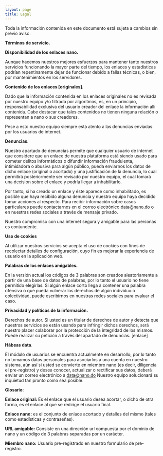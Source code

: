```yaml
---
layout: page
title: Legal
---
```


<div class="message">
  Toda la información contenida en este documento está sujeta a cambios sin previo aviso.
</div>

<b>Términos de servicio.</b>


<b>Disponibilidad de los enlaces nano.</b>

Aunque hacemos nuestros mejores esfuerzos para mantener tanto nuestros servicios funcionando la mayor parte del tiempo, los enlaces y estadísticas podrían repentinamente dejar de funcionar debido a fallas técnicas, o bien, por mantenimientos en los servidores.

<b>Contenido de los enlaces [originales].</b>

Dado que la información contenida en los enlaces originales no es revisada por nuestro equipo y/o filtrada por algoritmos, es, en un principio, responsabilidad exclusiva del usuario creador del enlace la información allí contenida. Cabe destacar que tales contenidos no tienen ninguna relación o representan a nano o sus creadores.

Pese a esto nuestro equipo siempre está atento a las denuncias enviadas por los usuarios de internet. 

<b>Denuncias.</b>

Nuestro apartado de denuncias permite que cualquier usuario de internet que considere que un enlace de nuestra plataforma está siendo usado para cometer delitos informáticos o difundir información fraudulenta, intimidadora o abusiva para algún público, pueda enviarnos los datos de dicho enlace (original o acortado) y una justificación de la denuncia, lo cual permitirá posteriormente ser revisado por nuestro equipo, el cual tomará una decisión sobre el enlace y podría llegar a inhabilitarlo. 

Por tanto, si ha creado un enlace y éste aparece como inhabilitado, es posible que haya recibido alguna denuncia y nuestro equipo haya decidido tomar acciones al respecto. Para recibir información sobre casos particulares puede contactarnos en el correo electrónico data@nano.do o en nuestras redes sociales a través de mensaje privado.

Nuestro compromiso con una internet segura y amigable para las personas es contundente.

<b>Uso de cookies</b>

Al utilizar nuestros servicios se acepta el uso de cookies con fines de recolectar detalles de configuración, cuyo fin es mejorar la experiencia de usuario en la aplicación web.



<b>Palabras de los enlaces amigables.</b>

En la versión actual los códigos de 3 palabras son creados aleatoriamente  a partir de una base de datos de palabras, por lo tanto el usuario no tiene permitido elegirlas. Si algún enlace corto llega a contener una palabra ofensiva o que pueda vulnerar los derechos de algún individuo o colectividad, puede escribirnos en nuestras redes sociales para evaluar el caso.


<b>Privacidad  y políticas de la información.</b>

Derechos de autor.
Si usted es un titular de derechos de autor y detecta que nuestros servicios se están usando para infringir dichos derechos, será nuestro placer colaborar por la protección de la integridad de los mismos. Puede realizar su petición a través del apartado de denuncias. [enlace]

<b>Hábeas data.</b>

El módulo de usuarios se encuentra actualmente en desarrollo, por lo tanto no tomamos datos personales para asociarlos a una cuenta en nuestro sistema, aún así si usted se convierte en miembro nano (es decir, diligencia el pre-registro) y desea conocer, actualizar o rectificar sus datos, deberá enviar un correo electrónico a data@nano.do Nuestro equipo solucionará su inquietud tan pronto como sea posible.



<b>Glosario:</b>

<b>Enlace original:</b> Es el enlace que el usuario desea acortar, o dicho de otra forma, es el enlace al que se redirige el usuario final.

<b>Enlace nano:</b> es el conjunto de enlace acortado y detalles del mismo (tales como estadísticas y contraseñas).

<b>URL amigable:</b> Consiste en una dirección url compuesta por el dominio de nano y un código de 3 palabras separadas por un carácter.

<b>Miembro nano:</b> Usuario pre-registrado en nuestro formulario de pre-registro.